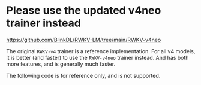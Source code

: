 # Please use the updated v4neo trainer instead

https://github.com/BlinkDL/RWKV-LM/tree/main/RWKV-v4neo

The original `RWKV-v4` trainer is a reference implementation. For all v4 models, it is better (and faster) to use the `RWKV-v4neo` trainer instead. 
And has both more features, and is generally much faster.

The following code is for reference only, and is not supported.
